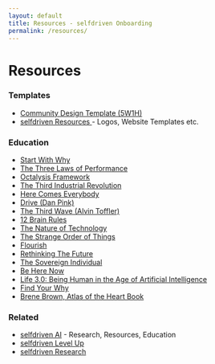 ```yaml
---
layout: default
title: Resources - selfdriven Onboarding
permalink: /resources/
---
```


# Resources

### Templates
- [Community Design Template (5W1H)](https://docs.google.com/document/d/1rpL6873cT_lFzz96CCGgxrii6JtrtbhBn-19xBOxVp4)
- [selfdriven Resources ](https://resources.selfdriven.foundation/) - Logos, Website Templates etc.

### Education
- [Start With Why](https://simonsinek.com/books/start-with-why/)
- [The Three Laws of Performance](https://www.amazon.com.au/Three-Laws-Performance-Rewriting-Organization/dp/111804312X)
- [Octalysis Framework](https://yukaichou.com/gamification-examples/octalysis-complete-gamification-framework/)
- [The Third Industrial Revolution](https://www.youtube.com/watch?v=QX3M8Ka9vUA)
- [Here Comes Everybody](https://www.amazon.com.au/Here-Comes-Everybody-Organizing-Organizations/dp/0143114948)
- [Drive (Dan Pink)](https://www.danpink.com/books/drive/)
- [The Third Wave (Alvin Toffler)](https://en.wikipedia.org/wiki/The_Third_Wave_(Toffler_book))
- [12 Brain Rules](https://brainrules.net/brain-rules/)
- [The Nature of Technology](https://www.amazon.com.au/Nature-Technology-What-How-Evolves/dp/1416544062)
- [The Strange Order of Things](https://www.amazon.com/Strange-Order-Things-Feeling-Cultures/dp/0307908755)
- [Flourish](https://www.youtube.com/watch?v=weVPtrXMMx8)
- [Rethinking The Future](https://books.apple.com/au/book/rethinking-the-future/id1127277504)
- [The Sovereign Individual](https://en.wikipedia.org/wiki/The_Sovereign_Individual)
- [Be Here Now](https://www.amazon.com.au/Be-Here-Now-Ram-Dass/dp/0517543052)
- [Life 3.0: Being Human in the Age of Artificial Intelligence](https://www.amazon.com.au/Life-3-0-Being-Artificial-Intelligence-ebook/dp/B07474JB3Q)
- [Find Your Why](https://simonsinek.com/books/find-your-why/)
- [Brene Brown, Atlas of the Heart Book](https://brenebrown.com/book/atlas-of-the-heart/)


### Related
- [selfdriven AI](https://selfdriven.ai) - Research, Resources, Education
- [selfdriven Level Up](https://selfdriven.fyi/levelup)
- [selfdriven Research](https://selfdriven.fyi/research)

